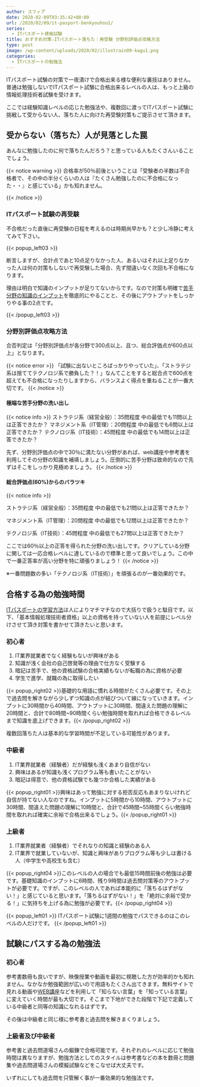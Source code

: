 ```yaml
---
author: スフィア
date: 2020-02-09T03:35:42+00:00
url: /2020/02/09/it-pasport-benkyouhou1/
series:
  - ITパスポート資格試験
title: おすすめ対策☆ITパスポート落ちた｜再受験 分野別評価点攻略方法
type: post
image: /wp-content/uploads/2020/02/illustrain09-kagu1.png
categories:
  - ITパスポートの勉強法
---
```

ITパスポート試験の対策で一夜漬けで合格出来る様な便利な裏技はありません。普通は勉強しないでITパスポート試験に合格出来るレベルの人は、もっと上級の情報処理技術者試験を受けます。

ここでは経験知識レベルの応じた勉強法や、複数回に渡ってITパスポート試験に挑戦して受からない人、落ちた人に向けた再受験対策もご提示させて頂きます。


## 受からない（落ちた）人が見落とした罠

あんなに勉強したのに何で落ちたんだろう？と思っている人もたくさんいることでしょう。

{{< notice warning >}}
合格率が50％前後ということは「受験者の半数は不合格者で、その中の半分くらいの人は『たくさん勉強したのに不合格になった・・』と感じている」かも知れません。

{{< /notice >}}
### ITパスポート試験の再受験

不合格だった直後に再受験の日程を考えるのは時期尚早かも？と少し冷静に考えてみて下さい。

{{< popup_left03 >}}

断言しますが、合計点であと10点足りなかった人、あるいはそれ以上足りなかった人は何の対策もしないで再受験した場合、先ず間違いなく次回も不合格になります。

理由は明白で知識のインプットが足りてないからです。なので対策も明確で[苦手分野の知識のインプット](https://breakasweat8.com/2020/02/09/it-pasport-tusin-kouza/#udemyit%E3%83%91%E3%82%B9%E3%83%9D%E3%83%BC%E3%83%88%E9%80%9A%E4%BF%A1%E8%AC%9B%E5%BA%A7)を徹底的にやることと、その後にアウトプットをしっかりやる事の2点です。

{{< /popup_left03 >}}

### 分野別評価点攻略方法

合否判定は「分野別評価点が各分野で300点以上、且つ、総合評価点が600点以上」となります。

{{< notice error >}}
「試験に出ないところばっかりやっていた」、「ストラテジ系は捨ててテクノロジ系で勝負した？！」なんてことをすると総合点で600点を超えても不合格になったりしますから、バランスよく得点を重ねることが一番大切です。
{{< /notice >}}

#### 極端な苦手分野の洗い出し

{{< notice info >}}
ストラテジ系（経営全般）：35問程度 中の最低でも11問以上は正答できたか？
マネジメント系（IT管理）：20問程度 中の最低でも6問以上は正答できたか？
テクノロジ系（IT技術）：45問程度 中の最低でも14問以上は正答できたか？

先ず、分野別評価点の中で30％に満たない分野があれば、web講座や参考書を利用してその分野の知識を補填しましょう。圧倒的に苦手分野は致命的なので先ずはそこをしっかり見極めましょう。
{{< /notice >}}

#### 総合評価点(60%)からのバラツキ

{{< notice info >}}

ストラテジ系（経営全般）：35問程度 中の最低でも21問以上は正答できたか？

マネジメント系（IT管理）：20問程度 中の最低でも12問以上は正答できたか？

テクノロジ系（IT技術）：45問程度 中の最低でも27問以上は正答できたか？

ここでは60％以上の正答を得られた分野の洗い出しです。クリアしている分野に関しては一応合格レベルに達しているので標準と思って良いでしょう。この中で一番正答率が高い分野を特に頑張りましょう！
{{< /notice >}}

※一番問題数の多い「テクノロジ系（IT技術）」を頑張るのが一番効果的です。

## 合格する為の勉強時間

[ITパスポートの学習方法](https://breakasweat8.com/2020/02/09/it-pasport-tusin-kouza/#span-idit-2it%E3%83%91%E3%82%B9%E3%83%9D%E3%83%BC%E3%83%88%E3%81%AE%E5%AD%A6%E7%BF%92%E6%96%B9%E6%B3%95span)は人によりマチマチなので大括りで扱うと駄目です。以下、「基本情報処理技術者資格」以上の資格を持っていない人を前提にレベル分けさせて頂き対策を書かせて頂きたいと思います。

### 初心者

1. IT業界就業者でなく経験もないが興味がある
2. 知識が浅く会社の自己啓発等の理由で仕方なく受験する
3. 暗記は苦手で、他の資格試験の合格実績もないが転職の為に資格が必要
4. 学生で進学、就職の為に取得したい

{{< popup_right02 >}}基礎的な用語に慣れる時間がたくさん必要です。その上で過去問を解きながら少しずつ知識の点が結びついて線になっていきます。インプットに30時間から40時間、アウトプットに30時間、間違えた問題の理解に20時間と、合計で80時間~90時間くらい勉強時間を取れれば合格できるレベルまで知識を底上げできます。{{< /popup_right02 >}}

複数回落ちた人は基本的な学習時間が不足している可能性があります。

### 中級者

1. IT業界就業者（経験者）だが経験も浅くあまり自信がない
2. 興味はあるが知識も浅くプログラム等も書いたことがない
3. 暗記は得意で、他の資格試験でも幾つか合格した実績がある

{{< popup_right01 >}}興味はあって勉強に対する拒否反応もあまりないけれど自信が持てない人なのですね。インプットに5時間から10時間、アウトプットに30時間、間違えた問題の理解に10時間と、合計で45時間~55時間くらい勉強時間を取れれば確実に余裕で合格出来るでしょう。{{< /popup_right01 >}}

### 上級者

1. IT業界就業者（経験者）でそれなりの知識と経験のある人
2. IT業界で就業していないが、知識と興味がありプログラム等も少しは書ける人（中学生や高校生も含む）

{{< popup_right04 >}}このレベルの人の場合でも最低15時間前後の勉強は必要です。基礎知識のインプットに6時間、残り9時間は過去問対策等のアウトプットが必要です。ですが、このレベルの人であれば本能的に「落ちるはずがない！」と感じていると思います。「落ちるはずがない！」を「絶対に余裕で受かる！」に気持ちを上げる為に勉強が必要です。{{< /popup_right04 >}}

{{< popup_left01 >}}
          ITパスポート試験に1週間の勉強でパスできるのはこのレベルの人だけです。
{{< /popup_left01 >}}

## 試験にパスする為の勉強法

### 初心者

参考書数冊も良いですが、映像授業や動画を最初に視聴した方が効率的</span>かも知れません。なかなか勉強範囲が広いので用語もたくさん出てきます。無料サイトで見れる動画や[WEB講座](/2020/02/09/it-pasport-tusin-kouza/)などを利用して「知らない言葉」を「知っている言葉」に変えていく時間が最も大切です。そこまで下地ができた段階で下記で定義している中級者と同等の知識になれるはずです。

その後は中級者と同じ様に参考書と過去問を解きまくりましょう。

### 上級者及び中級者

参考書と過去問道場さんの鍛錬で合格可能です。それぞれのレベルに応じて勉強時間は異なりますが、勉強方法としてのスタイルは参考書などの本を数冊と問題集や過去問道場さんの模擬試験などをこなせば大丈夫です。

いずれにしても過去問を只管解く事が一番効果的な勉強法です。